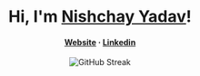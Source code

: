 <div align="center">

  <h1>Hi, I'm <a href="https://github.com/Nishchayyadav">Nishchay Yadav</a>!</h1>  
  <p>
<!--     <a href="https://github.com/Nishchayyadav">
      <img src="https://komarev.com/ghpvc/?username=natainditama&color=2563eb&label=Profile+Views" alt="Views Counter" />
    </a> -->
<!--     <a href="https://github.com/Nishchayyadav">
      <img
        src="https://hits.seeyoufarm.com/api/count/incr/badge.svg?url=https%3A%2F%2Fgithub.com%2Fnatainditama1212%2Fhit-counter&count_bg=%232563eb&title_bg=%23595959&title=Hits"
        alt="Hits Counter" /> -->
    </a>
  </p>
   
  <h4>
    <a href="https://nishchayyadav.github.io/nishchay.github.io/">Website</a>
    <span> · </span>
    <a href="https://www.linkedin.com/in/nishchay-yadav-878037256/">Linkedin</a>
  </h4>
</div>

<div align="center">
  <picture>
    <img src="https://github-readme-streak-stats.herokuapp.com?user=Nishchayyadav&border_radius=&card_width=500&ring=0366D6&fire=0366D6&currStreakLabel=0366D6&border=FFFFFF00&background=FFFFFF00&stroke=FFFFFF00&currStreakNum=777777&sideNums=777777&sideLabels=777777&dates=959DA5&excludeDaysLabel=959DA5" alt="GitHub Streak" loading="lazy" title="GitHub Streak"/>
  </picture>
</div>

